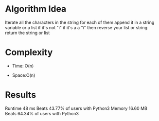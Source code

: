 # Algorithm Idea

Iterate all the characters in the string
for each of them append it in a string variable or a list if it's not "i"
if it's a a "i" then reverse your list or string
return the string or list

# Complexity

- Time: O(n)

- Space:O(n)

# Results

Runtime
48
ms
Beats
43.77%
of users with Python3
Memory
16.60
MB
Beats
64.34%
of users with Python3